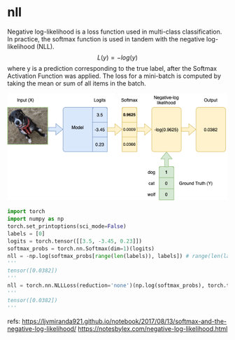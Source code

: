 # nll

Negative log-likelihood is a loss function used in multi-class classification. In practice, the softmax function is used in tandem with the negative log-likelihood (NLL).
$$L(y) = -log(y)$$
where y is a prediction corresponding to the true label, after the Softmax Activation Function was applied. The loss for a mini-batch is computed by taking the mean or sum of all items in the batch.

![](./alg_nll/1.png)

```python
import torch
import numpy as np
torch.set_printoptions(sci_mode=False)
labels = [0]
logits = torch.tensor([[3.5, -3.45, 0.23]])
softmax_probs = torch.nn.Softmax(dim=1)(logits)
nll = -np.log(softmax_probs[range(len(labels)), labels]) # range(len(labels))是样本的id
'''
tensor([0.0382])
'''
nll = torch.nn.NLLLoss(reduction='none')(np.log(softmax_probs), torch.tensor(labels))
'''
tensor([0.0382])
'''
```








refs:
https://ljvmiranda921.github.io/notebook/2017/08/13/softmax-and-the-negative-log-likelihood/
https://notesbylex.com/negative-log-likelihood.html